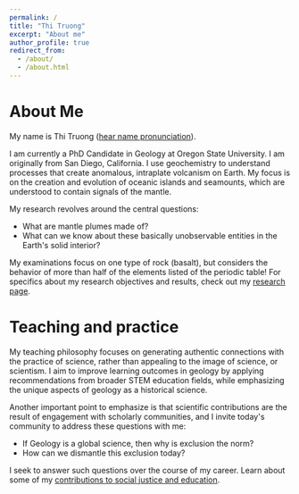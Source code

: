 ```yaml
---
permalink: /
title: "Thi Truong"
excerpt: "About me"
author_profile: true
redirect_from: 
  - /about/
  - /about.html
---
```


# About Me

My name is Thi Truong ([hear name pronunciation](https://namedrop.io/thitruong)).

I am currently a PhD Candidate in Geology at Oregon State University. I am originally from San Diego, California. I use geochemistry to understand processes that create anomalous, intraplate volcanism on Earth. My focus is on the creation and evolution of oceanic islands and seamounts, which are understood to contain signals of the mantle. 

My research revolves around the central questions:
* What are mantle plumes made of?
* What can we know about these basically unobservable entities in the Earth's solid interior?

My examinations focus on one type of rock (basalt), but considers the behavior of more than half of the elements listed of the periodic table! For specifics about my research objectives and results, check out my [research page](https://thi-truong.github.io/publications/).

# Teaching and practice

My teaching philosophy focuses on generating authentic connections with the practice of science, rather than appealing to the image of science, or scientism. I aim to improve learning outcomes in geology by applying recommendations from broader STEM education fields, while emphasizing the unique aspects of geology as a historical science.

Another important point to emphasize is that scientific contributions are the result of engagement with scholarly communities, and I invite today's community to address these questions with me:

* If Geology is a global science, then why is exclusion the norm? 
* How can we dismantle this exclusion today?

I seek to answer such questions over the course of my career. Learn about some of my [contributions to social justice and education](https://thi-truong.github.io/contributions/).
